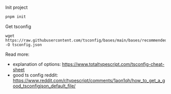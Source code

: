 Init project

```bash
pnpm init
```

Get tsconfig

```
wget https://raw.githubusercontent.com/tsconfig/bases/main/bases/recommended.json -O tsconfig.json
```

Read more:
- explanation of options: https://www.totaltypescript.com/tsconfig-cheat-sheet
- good ts config reddit: https://www.reddit.com/r/typescript/comments/1aon1qh/how_to_get_a_good_tsconfigjson_default_file/

